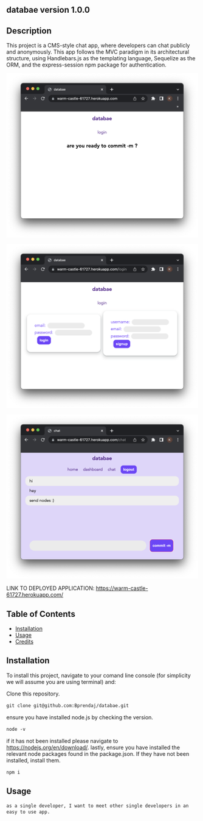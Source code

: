 ## databae version 1.0.0

## Description
 This project is a CMS-style chat app, where developers can chat publicly and anonymously. This app follows the MVC paradigm in its architectural structure, using Handlebars.js as the templating language, Sequelize as the ORM, and the express-session npm package for authentication.

![landing page](./IMAGES/LANDING.png)

![login page](./IMAGES/LOGIN.png)

![chat page](./IMAGES/CHAT.png)

LINK TO DEPLOYED APPLICATION:
https://warm-castle-61727.herokuapp.com/

## Table of Contents 

* [Installation](#installation)
* [Usage](#usage)
* [Credits](#credits)


## Installation

To install this project, navigate to your comand line console (for simplicity we will assume you are using terminal) and:

Clone this repository.
```md
git clone git@github.com:Bprendaj/databae.git
```
ensure you have installed node.js by checking the version.
```md
node -v
```
if it has not been installed please navigate to https://nodejs.org/en/download/. lastly, ensure you have installed the relevant node packages found in the package.json. If they have not been installed, install them.
```md
npm i
```

## Usage

```
as a single developer, I want to meet other single developers in an easy to use app. 
```


